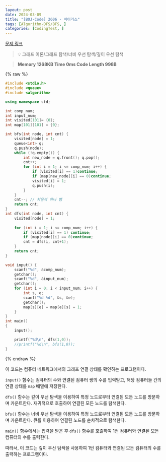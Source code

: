 ```yaml
---
layout: post
date: 2024-03-09
title: "[BOJ-Code] 2606 - 바이러스"
tags: [Algorithm-DFS/BFS, ]
categories: [CodingTest, ]
---
```


[문제 링크](https://www.acmicpc.net/problem/2606)


> 💡 그래프 이론/그래프 탐색/너비 우선 탐색/깊이 우선 탐색


> **Memory   1268KB                                   Time   0ms                                Code Length   998B**



{% raw %}
```c++
#include <stdio.h>
#include <queue>
#include <algorithm>

using namespace std;

int comp_num;
int input_num;
int visited[101]= {0};
int map[101][101] = {0};

int bfs(int node, int cnt) {
	visited[node] = 1;
	queue<int> q;
	q.push(node);
	while (!q.empty()) {
		int new_node = q.front(); q.pop();
		cnt++;
		for (int i = 1; i <= comp_num; i++) {
			if (visited[i] == 1)continue;
			if (map[new_node][i] == 0)continue;
			visited[i] = 1;
			q.push(i);
		}
	}
	cnt--; // 처음꺼 하나 뺌
	return cnt;
}
int dfs(int node, int cnt) {
	visited[node] = 1;
	
	for (int i = 1; i <= comp_num; i++) {
		if (visited[i] == 1) continue;
		if (map[node][i] == 0)continue;
		cnt = dfs(i, cnt+1);
	}
	return cnt;
}

void input() {
	scanf("%d", &comp_num);
	getchar();
	scanf("%d", &input_num);
	getchar();
	for (int i = 0; i < input_num; i++) {
		int s, e;
		scanf("%d %d", &s, &e);
		getchar();
		map[s][e] =	map[e][s] = 1;
	}
}
int main()
{
	input();

	printf("%d\n", dfs(1,0));
	//printf("%d\n", bfs(1,0));
}
```
{% endraw %}



이 코드는 컴퓨터 네트워크에서의 그래프 연결 상태를 확인하는 프로그램이다.

`input()` 함수는 컴퓨터의 수와 연결된 컴퓨터 쌍의 수를 입력받고, 해당 컴퓨터들 간의 연결 상태를 `map` 배열에 저장한다.

`dfs()` 함수는 깊이 우선 탐색을 이용하여 특정 노드로부터 연결된 모든 노드를 방문하며 카운트한다. 재귀적으로 호출하여 연결된 모든 노드를 탐색한다.

`bfs()` 함수는 너비 우선 탐색을 이용하여 특정 노드로부터 연결된 모든 노드를 방문하며 카운트한다. 큐를 이용하여 연결된 노드를 순차적으로 탐색한다.

`main()` 함수에서는 입력을 받은 후 `dfs()` 함수를 호출하여 1번 컴퓨터와 연결된 모든 컴퓨터의 수를 출력한다.

따라서, 이 코드는 깊이 우선 탐색을 사용하여 1번 컴퓨터와 연결된 모든 컴퓨터의 수를 출력하는 프로그램이다.

